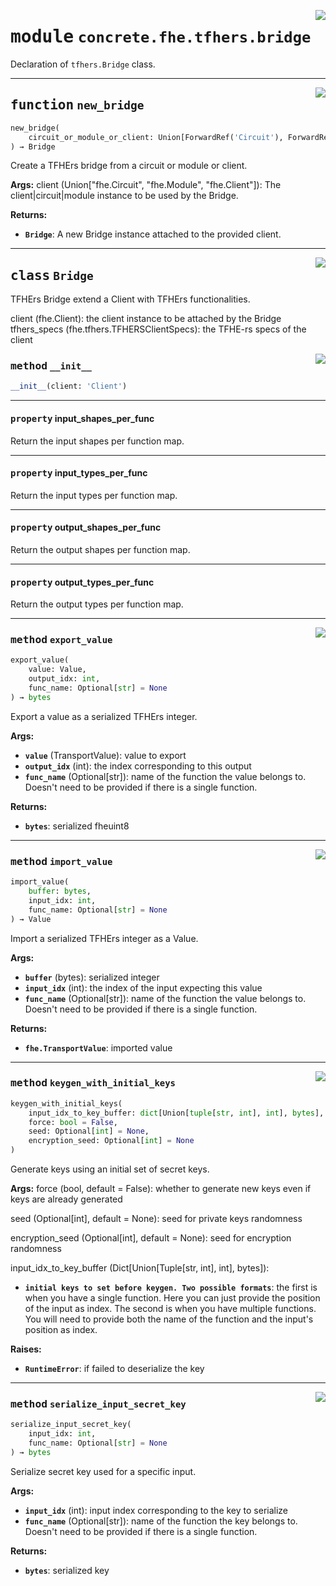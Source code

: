 <!-- markdownlint-disable -->

<a href="../../frontends/concrete-python/concrete/fhe/tfhers/bridge.py#L0"><img align="right" style="float:right;" src="https://img.shields.io/badge/-source-cccccc?style=flat-square"></a>

# <kbd>module</kbd> `concrete.fhe.tfhers.bridge`
Declaration of `tfhers.Bridge` class. 


---

<a href="../../frontends/concrete-python/concrete/fhe/tfhers/bridge.py#L303"><img align="right" style="float:right;" src="https://img.shields.io/badge/-source-cccccc?style=flat-square"></a>

## <kbd>function</kbd> `new_bridge`

```python
new_bridge(
    circuit_or_module_or_client: Union[ForwardRef('Circuit'), ForwardRef('Module'), ForwardRef('Client')]
) → Bridge
```

Create a TFHErs bridge from a circuit or module or client. 



**Args:**
  client (Union["fhe.Circuit", "fhe.Module", "fhe.Client"]):  The client|circuit|module instance to be used by the Bridge. 



**Returns:**
 
 - <b>`Bridge`</b>:  A new Bridge instance attached to the provided client. 


---

<a href="../../frontends/concrete-python/concrete/fhe/tfhers/bridge.py#L18"><img align="right" style="float:right;" src="https://img.shields.io/badge/-source-cccccc?style=flat-square"></a>

## <kbd>class</kbd> `Bridge`
TFHErs Bridge extend a Client with TFHErs functionalities. 

client (fhe.Client): the client instance to be attached by the Bridge tfhers_specs (fhe.tfhers.TFHERSClientSpecs): the TFHE-rs specs of the client 

<a href="../../frontends/concrete-python/concrete/fhe/tfhers/bridge.py#L29"><img align="right" style="float:right;" src="https://img.shields.io/badge/-source-cccccc?style=flat-square"></a>

### <kbd>method</kbd> `__init__`

```python
__init__(client: 'Client')
```






---

#### <kbd>property</kbd> input_shapes_per_func

Return the input shapes per function map. 

---

#### <kbd>property</kbd> input_types_per_func

Return the input types per function map. 

---

#### <kbd>property</kbd> output_shapes_per_func

Return the output shapes per function map. 

---

#### <kbd>property</kbd> output_types_per_func

Return the output types per function map. 



---

<a href="../../frontends/concrete-python/concrete/fhe/tfhers/bridge.py#L190"><img align="right" style="float:right;" src="https://img.shields.io/badge/-source-cccccc?style=flat-square"></a>

### <kbd>method</kbd> `export_value`

```python
export_value(
    value: Value,
    output_idx: int,
    func_name: Optional[str] = None
) → bytes
```

Export a value as a serialized TFHErs integer. 



**Args:**
 
 - <b>`value`</b> (TransportValue):  value to export 
 - <b>`output_idx`</b> (int):  the index corresponding to this output 
 - <b>`func_name`</b> (Optional[str]):  name of the function the value belongs to.  Doesn't need to be provided if there is a single function. 



**Returns:**
 
 - <b>`bytes`</b>:  serialized fheuint8 

---

<a href="../../frontends/concrete-python/concrete/fhe/tfhers/bridge.py#L164"><img align="right" style="float:right;" src="https://img.shields.io/badge/-source-cccccc?style=flat-square"></a>

### <kbd>method</kbd> `import_value`

```python
import_value(
    buffer: bytes,
    input_idx: int,
    func_name: Optional[str] = None
) → Value
```

Import a serialized TFHErs integer as a Value. 



**Args:**
 
 - <b>`buffer`</b> (bytes):  serialized integer 
 - <b>`input_idx`</b> (int):  the index of the input expecting this value 
 - <b>`func_name`</b> (Optional[str]):  name of the function the value belongs to.  Doesn't need to be provided if there is a single function. 



**Returns:**
 
 - <b>`fhe.TransportValue`</b>:  imported value 

---

<a href="../../frontends/concrete-python/concrete/fhe/tfhers/bridge.py#L237"><img align="right" style="float:right;" src="https://img.shields.io/badge/-source-cccccc?style=flat-square"></a>

### <kbd>method</kbd> `keygen_with_initial_keys`

```python
keygen_with_initial_keys(
    input_idx_to_key_buffer: dict[Union[tuple[str, int], int], bytes],
    force: bool = False,
    seed: Optional[int] = None,
    encryption_seed: Optional[int] = None
)
```

Generate keys using an initial set of secret keys. 



**Args:**
  force (bool, default = False):  whether to generate new keys even if keys are already generated 

 seed (Optional[int], default = None):  seed for private keys randomness 

 encryption_seed (Optional[int], default = None):  seed for encryption randomness 

 input_idx_to_key_buffer (Dict[Union[Tuple[str, int], int], bytes]): 
 - <b>`initial keys to set before keygen. Two possible formats`</b>:  the first is when you have a single function. Here you can just provide the position of the input as index. The second is when you have multiple functions. You will need to provide both the name of the function and the input's position as index. 



**Raises:**
 
 - <b>`RuntimeError`</b>:  if failed to deserialize the key 

---

<a href="../../frontends/concrete-python/concrete/fhe/tfhers/bridge.py#L215"><img align="right" style="float:right;" src="https://img.shields.io/badge/-source-cccccc?style=flat-square"></a>

### <kbd>method</kbd> `serialize_input_secret_key`

```python
serialize_input_secret_key(
    input_idx: int,
    func_name: Optional[str] = None
) → bytes
```

Serialize secret key used for a specific input. 



**Args:**
 
 - <b>`input_idx`</b> (int):  input index corresponding to the key to serialize 
 - <b>`func_name`</b> (Optional[str]):  name of the function the key belongs to.  Doesn't need to be provided if there is a single function. 



**Returns:**
 
 - <b>`bytes`</b>:  serialized key 


